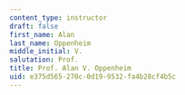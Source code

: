```yaml
---
content_type: instructor
draft: false
first_name: Alan
last_name: Oppenheim
middle_initial: V.
salutation: Prof.
title: Prof. Alan V. Oppenheim
uid: e375d565-270c-0d19-9532-fa4b28cf4b5c
---
```

